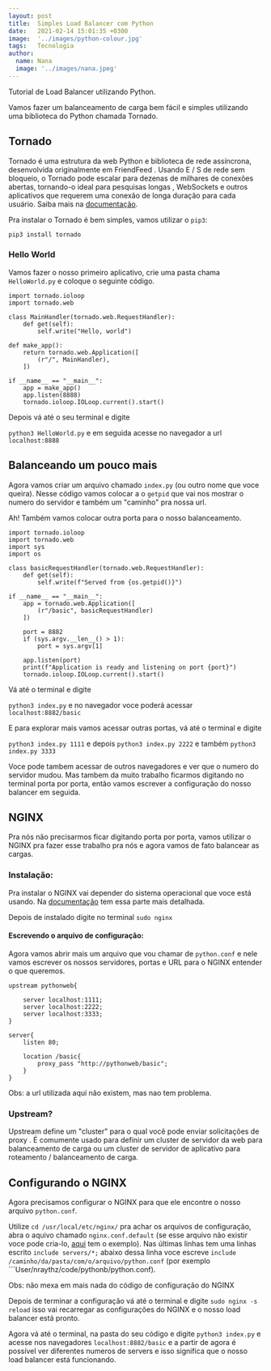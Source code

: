 ```yaml
---
layout: post
title:  Simples Load Balancer com Python
date:   2021-02-14 15:01:35 +0300
image:  '../images/python-colour.jpg'
tags:   Tecnologia
author:
  name: Nana
  image: '../images/nana.jpeg'
---
```

Tutorial de Load Balancer utilizando Python. 

Vamos fazer um balanceamento de carga bem fácil e simples utilizando uma biblioteca do Python chamada Tornado. 

## Tornado
Tornado é uma estrutura da web Python e biblioteca de rede assíncrona, desenvolvida originalmente em FriendFeed . Usando E / S de rede sem bloqueio, o Tornado pode escalar para dezenas de milhares de conexões abertas, tornando-o ideal para pesquisas longas , WebSockets e outros aplicativos que requerem uma conexão de longa duração para cada usuário.
Saiba mais na [documentação](https://www.tornadoweb.org/en/stable/).

Pra instalar o Tornado é bem simples, vamos utilizar o ```pip3```:

```pip3 install tornado``` 

### Hello World

Vamos fazer o nosso primeiro aplicativo, crie uma pasta chama ```HelloWorld.py``` e coloque o seguinte código. 

```
import tornado.ioloop
import tornado.web

class MainHandler(tornado.web.RequestHandler):
    def get(self):
        self.write("Hello, world")

def make_app():
    return tornado.web.Application([
        (r"/", MainHandler),
    ])

if __name__ == "__main__":
    app = make_app()
    app.listen(8888)
    tornado.ioloop.IOLoop.current().start()
````

Depois vá até o seu terminal e digite

```python3 HelloWorld.py``` e em seguida acesse no navegador a url ```localhost:8888```

## Balanceando um pouco mais 

Agora vamos criar um arquivo chamado ```index.py``` (ou outro nome que voce queira). Nesse código vamos colocar a o ```getpid``` que vai nos mostrar o numero do servidor e também um "caminho" pra nossa url. 

Ah! Também vamos colocar outra porta para o nosso balanceamento. 

```
import tornado.ioloop
import tornado.web
import sys
import os

class basicRequestHandler(tornado.web.RequestHandler):
    def get(self):
        self.write(f"Served from {os.getpid()}")

if __name__ == "__main__":
    app = tornado.web.Application([
        (r"/basic", basicRequestHandler)
    ])

    port = 8882
    if (sys.argv.__len__() > 1):
        port = sys.argv[1]

    app.listen(port)
    print(f"Application is ready and listening on port {port}")
    tornado.ioloop.IOLoop.current().start()
```

Vá até o terminal e digite 

```python3 index.py``` e no navegador voce poderá acessar ```localhost:8882/basic```

E para explorar mais vamos acessar outras portas, vá até o terminal e digite 

```python3 index.py 1111``` e depois ```python3 index.py 2222``` e também  ```python3 index.py 3333```

Voce pode tambem acessar de outros navegadores e ver que o numero do servidor mudou. Mas tambem da muito trabalho ficarmos digitando no terminal porta por porta, então vamos escrever a configuração do nosso balancer em seguida. 


## NGINX 
Pra nós não precisarmos ficar digitando porta por porta, vamos utilizar o NGINX pra fazer esse trabalho pra nós e agora vamos de fato balancear as cargas. 

### Instalação:
Pra instalar o NGINX vai depender do sistema operacional que voce está usando. Na [documentação](https://docs.nginx.com/nginx/admin-guide/installing-nginx/installing-nginx-open-source/) tem essa parte mais detalhada.

Depois de instalado digite no terminal ```sudo nginx```

#### Escrevendo o arquivo de configuração: 
Agora vamos abrir mais um arquivo que vou chamar de ```python.conf``` e nele vamos escrever os nossos servidores, portas e URL para o NGINX entender o que queremos.

```
upstream pythonweb{
    
    server localhost:1111;
    server localhost:2222;
    server localhost:3333;
}

server{
    listen 80;

    location /basic{
        proxy_pass "http://pythonweb/basic";
    }
}
```

Obs: a url utilizada aqui não existem, mas nao tem problema. 

### Upstream? 
Upstream define um "cluster" para o qual você pode enviar solicitações de proxy . É comumente usado para definir um cluster de servidor da web para balanceamento de carga ou um cluster de servidor de aplicativo para roteamento / balanceamento de carga.

## Configurando o NGINX
Agora precisamos configurar o NGINX para que ele encontre o nosso arquivo ```python.conf```. 

Utilize ```cd /usr/local/etc/nginx/``` pra achar os arquivos de configuração, abra o aquivo chamado ```nginx.conf.default``` (se esse arquivo não existir voce pode cria-lo, [aqui](/Tutorial-Python-Load-Balancer/nginx.conf.default) tem o exemplo). 
Nas últimas linhas tem uma linhas escrito ```include servers/*;``` abaixo dessa linha voce escreve ```include /caminho/da/pasta/com/o/arquivo/python.conf``` (por exemplo ```User/nraythz/code/pythonb/python.conf).

Obs: não mexa em mais nada do código de configuração do NGINX

Depois de terminar a configuração vá até o terminal e digite ```sudo nginx -s reload``` isso vai recarregar as configurações do NGINX e o nosso load balancer está pronto. 

Agora vá até o terminal, na pasta do seu código e digite ```python3 index.py``` e acesse nos navegadores ```localhost:8882/basic``` e a partir de agora é possível ver diferentes numeros de servers e isso significa que o nosso load balancer está funcionando.